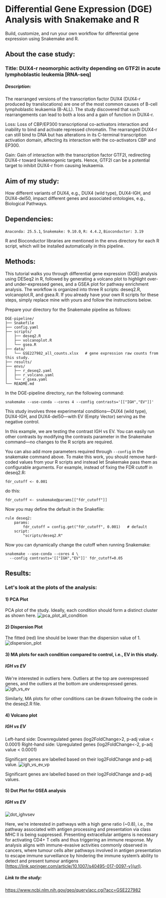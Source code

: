# Differential Gene Expression (DGE) Analysis with Snakemake and R
Build, customize, and run your own workflow for differential gene expression using Snakemake and R. 

## About the case study: 
### Title: DUX4-r neomorphic activity depending on GTF2I in acute lymphoblastic leukemia [RNA-seq]
##### Description:
The rearranged versions of the transcription factor DUX4 (DUX4-r produced by translocations) are one of the most common causes of B-cell lymphoblastic leukaemia (B-ALL). The study discovered that such rearrangements can lead to both a loss and a gain of function in DUX4-r.

Loss:  Loss of CBP/EP300 transcriptional co-activators interaction and inability to bind and activate repressed chromatin. The rearranged DUX4-r can still bind to DNA but has alterations in its C-terminal transcription activation domain, affecting its interaction with the co-activators CBP and EP300.

Gain: Gain of interaction with the transcription factor GTF2I, redirecting DUX4-r toward leukemogenic targets. Hence, GTF2I can be a potential target to inhibit DUX4-r from causing leukaemia.

## Aim of my study:
How different variants of DUX4, e.g., DUX4 (wild type), DUX4-IGH, and DUX4-del50, impact different genes and associated ontologies, e.g., Biological Pathways.

## Dependencies:
```Anaconda: 25.5.1```, ```Snakemake: 9.10.0```, ```R: 4.4.2```, ```Bioconductor: 3.19```

R and Bioconductor libraries are mentioned in the envs directory for each R script, which will be installed automatically in this pipeline.   

## Methods:
This tutorial walks you through differential gene expression (DGE) analysis using DESeq2 in R, followed by generating a volcano plot to highlight over- and under-expressed genes, and a GSEA plot for pathway enrichment analysis.
The workflow is organized into three R scripts: deseq2.R, volcanoplot.R, and gsea.R.
If you already have your own R scripts for these steps, simply replace mine with yours and follow the instructions below.

Prepare your directory for the Snakemake pipeline as follows:
```
DGE-pipeline/
├── Snakefile
├── config.yaml
├── scripts/
│   ├── deseq2.R
│   ├── volcanoplot.R
│   └── gsea.R
├── data/
│   └── GSE227982_all_counts.xlsx   # gene expression raw counts from this study. 
├── results/
├── envs/
│   ├── r_deseq2.yaml
│   ├── r_volcano.yaml
│   └── r_gsea.yaml
└── README.md
```
In the DGE-pipeline directory, run the following command:
```
snakemake --use-conda --cores 4 --config contrasts='[["IGH","EV"]]'
```
This study involves three experimental conditions—DUX4 (wild type), DUX4-IGH, and DUX4-del50—with EV (Empty Vector) serving as the negative control.

In this example, we are testing the contrast IGH vs EV. You can easily run other contrasts by modifying the contrasts parameter in the Snakemake command—no changes to the R scripts are required.

You can also add more parameters required through ```--config``` in the snakemake command above. To make this work, you should remove hard-coded values from your R scripts and instead let Snakemake pass them as configurable arguments. For example, instead of fixing the FDR cutoff in deseq2.R:
```
fdr_cutoff <- 0.001
```
do this:
```
fdr_cutoff <- snakemake@params[["fdr_cutoff"]]
```
Now you may define the default in the Snakefile:
```
rule deseq2:
    params:
        fdr_cutoff = config.get("fdr_cutoff", 0.001)   # default
    script:
        "scripts/deseq2.R"
```
Now you can dynamically change the cutoff when running Snakemake:
```
snakemake --use-conda --cores 4 \
  --config contrasts='[["IGH","EV"]]' fdr_cutoff=0.05
```

## Results:
### Let's look at the plots of the analysis:

#### 1) PCA Plot
PCA plot of the study. Ideally, each condition should form a distinct cluster as shown here.
![pca_plot_all_condition](https://github.com/sumenties/Differential-Gene-Expression-DGE-Analysis/assets/43076959/ed36cc2f-978f-4fff-81c6-f9f3ef1b8b59)

#### 2) Dispersion Plot
The fitted (red) line should be lower than the dispersion value of 1. 
![dispersion_plot](https://github.com/sumenties/Differential-Gene-Expression-DGE-Analysis/assets/43076959/fdaed0fb-dc4a-4a70-80a0-71ffae5953ad)

#### 3) MA plots for each condition compared to control, i.e., EV in this study. 

##### IGH vs EV
We're interested in outliers here. Outliers at the top are overexpressed genes, and the outliers at the bottom are underexpressed genes. 
![igh_vs_ev](https://github.com/user-attachments/assets/f52b491a-f95f-406c-9b1e-d28f79bca2a7) 

Similarly, MA plots for other conditions can be drawn following the code in the deseq2.R file. 

#### 4) Volcano plot

##### IGH vs EV
Left-hand side: Downregulated genes (log2FoldChange>2, p-adj value < 0.0001)
Right-hand side: Upregulated genes (log2FoldChange<-2, p-adj value < 0.0001)

Significant genes are labelled based on their log2FoldChange and p-adj value.
![igh_vs_ev_vp](https://github.com/sumone-compbio/Differential-Gene-Expression-DGE-Analysis/assets/43076959/5cadb0ff-54fb-4989-a85b-19ae801a20a1)


Significant genes are labelled based on their log2FoldChange and p-adj values. 

#### 5) Dot Plot for GSEA analysis

##### IGH vs EV
![dot_ighvsev](https://github.com/user-attachments/assets/5024555e-67c1-4754-95c7-734d1c3ccdf8)

Here, we're interested in pathways with a high gene ratio (~0.8), i.e., the pathway associated with antigen processing and presentation via class MHC II is being suppressed. Presenting extracellular antigens is necessary for activating CD4+ T cells and thus triggering an immune response. My analysis aligns with immune-evasive activities commonly observed in cancers, where tumour cells alter pathways involved in antigen presentation to escape immune surveillance by hindering the immune system’s ability to detect and present tumour antigens [https://link.springer.com/article/10.1007/s40495-017-0097-y](url).  


##### Link to the study: 
https://www.ncbi.nlm.nih.gov/geo/query/acc.cgi?acc=GSE227982 
